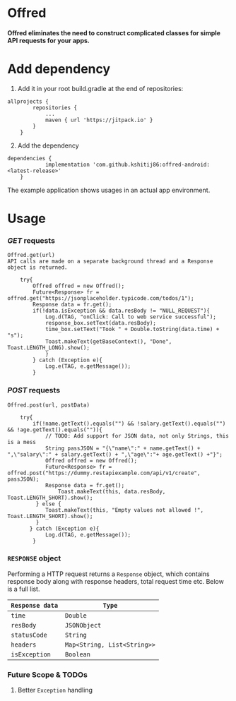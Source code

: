 # Offred

#### Offred eliminates the need to construct complicated classes for simple API requests for your apps. 

# Add dependency

1. Add it in your root build.gradle at the end of repositories:
```
allprojects {
		repositories {
			...
			maven { url 'https://jitpack.io' }
		}
	}
```

2. Add the dependency
```
dependencies {
	        implementation 'com.github.kshitij86:offred-android:<latest-release>'
	}
```
The example application shows usages in an actual app environment.

# Usage

### _GET_ requests

    Offred.get(url)
    API calls are made on a separate background thread and a Response object is returned.

```
	try{
        Offred offred = new Offred();
        Future<Response> fr =  offred.get("https://jsonplaceholder.typicode.com/todos/1");
        Response data = fr.get();
        if(!data.isException && data.resBody != "NULL_REQUEST"){
            Log.d(TAG, "onClick: Call to web service successful");
            response_box.setText(data.resBody);
            time_box.setText("Took " + Double.toString(data.time) + "s");
            Toast.makeText(getBaseContext(), "Done", Toast.LENGTH_LONG).show();
            }
        } catch (Exception e){
            Log.e(TAG, e.getMessage());
        }
```

### _POST_ requests
    Offred.post(url, postData)
```
    try{
        if(!name.getText().equals("") && !salary.getText().equals("") && !age.getText().equals("")){
            // TODO: Add support for JSON data, not only Strings, this is a mess
            String passJSON = "{\"name\":" + name.getText() + ",\"salary\":" + salary.getText() + ",\"age\":"+ age.getText() +"}";
            Offred offred = new Offred();
            Future<Response> fr = offred.post("https://dummy.restapiexample.com/api/v1/create", passJSON);
            Response data = fr.get();
                Toast.makeText(this, data.resBody, Toast.LENGTH_SHORT).show();
         } else {
            Toast.makeText(this, "Empty values not allowed !", Toast.LENGTH_SHORT).show();
         }
       } catch (Exception e){
            Log.d(TAG, e.getMessage());
        }
```

### `RESPONSE` object
Performing a HTTP request returns a `Response` object, which contains response body along with response headers, total request time etc. 
Below is a full list.

| ```Response data``` | ```Type```|
|---------------|-------------|
| ```time```    |  ```Double```    |
| ```resBody```|  ```JSONObject```|
| ```statusCode```| ```String```   |
| ```headers```   | ```Map<String, List<String>>``` |
| ```isException```   | ```Boolean``` |


### Future Scope & TODOs
1. Better `Exception` handling